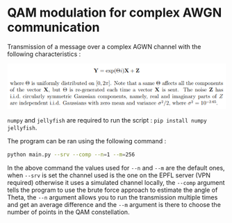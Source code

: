 # QAM modulation for complex AWGN communication

Transmission of a message over a complex AGWN channel with the following characteristics :

<img src="docs/channel.png" />

`numpy` and `jellyfish` are required to run the script : `pip install numpy jellyfish`.

The program can be ran using the following command :

```sh
python main.py --srv --comp --n=1 --m=256
```

In the above command the values used for `--n` and `--m` are the default ones, when `--srv` is set the channel used is the one on the EPFL server (VPN required) otherwise it uses a simulated channel locally, the `--comp` argument tells the program to use the brute force approach to estimate the angle of Theta, the `--n` argument allows you to run the transmission multiple times and get an average difference and the `--m` argument is there to choose the number of points in the QAM constellation.